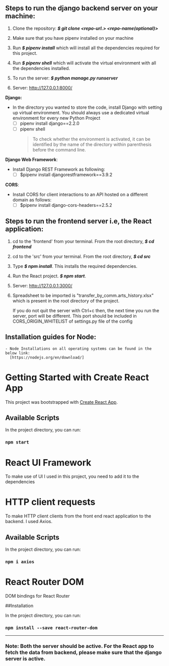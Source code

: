 ## Steps to run the django backend server on your machine:

1. Clone the repository: ***$ git clone <repo-url.> <repo-name(optional)>***

2. Make sure that you have pipenv installed on your machine

3. Run ***$ pipenv install*** which will install all the dependencies required for this project.

4. Run ***$ pipenv shell*** which will activate the virtual environment with all the dependencies installed.

5. To run the server: ***$ python manage.py runserver***

6. Server: http://127.0.0.1:8000/

**Django:**

- In the directory you wanted to store the code, install Django with setting up virtual environment. You should always use a dedicated virtual environment for every new Python Project
  - [ ] pipenv install django==2.2.0
  - [ ] pipenv shell
    > To check whether the environment is activated, it can be identified by the name of the directory within parenthesis before the command line.

**Django Web Framework**:

- Install Django REST Framework as following:
  - [ ] $pipenv install djangorestframework==3.9.2

**CORS**:

- Install CORS for client interactions to an API hosted on a different domain as follows:
  - [ ] $pipenv install django-cors-headers==2.5.2

## Steps to run the frontend server i.e, the React application:

1. cd to the 'frontend' from your terminal. From the root directory, ***$ cd frontend***
2. cd to the 'src' from your terminal. From the root directory, ***$ cd src***
3. Type ***$ npm install***. This installs the required dependencies.
4. Run the React project. ***$ npm start***.
5. Server:  http://127.0.0.1:3000/
6. Spreadsheet to be imported is "transfer_by_comm.arts_history.xlsx" which is present in the root directory of the project.

      If you do not quit the server with Ctrl+c then, the next time you run the server, port will be different. This port should be included in CORS_ORIGIN_WHITELIST of settings.py file of the config
      
## Installation guides for Node:

    - Node Installations on all operating systems can be found in the below link:
      [https://nodejs.org/en/download/]

# Getting Started with Create React App

This project was bootstrapped with [Create React App](https://github.com/facebook/create-react-app).

## Available Scripts

In the project directory, you can run:

### `npm start`

# React UI Framework

To make use of UI I used in this project, you need to add it to the dependencies

# HTTP client requests

To make HTTP client clients from the front end react application to the backend. I used Axios.

## Available Scripts

In the project directory, you can run:

### `npm i axios`

# React Router DOM

DOM bindings for React Router

##Installation

In the project directory, you can run:

### `npm install --save react-router-dom`

___________

### Note: **Both the server should be active**. For the React app to fetch the data from backend, please make sure that the django server is active.
